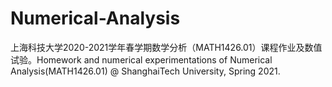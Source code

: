# Numerical-Analysis
上海科技大学2020-2021学年春学期数学分析（MATH1426.01）课程作业及数值试验。Homework and  numerical experimentations of Numerical Analysis(MATH1426.01) @ ShanghaiTech University, Spring 2021.
